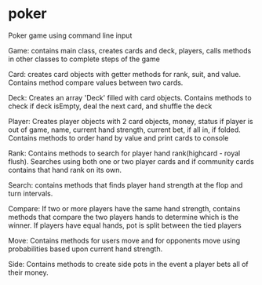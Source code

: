 # poker
Poker game using command line input

Game: contains main class, creates cards and deck, players, calls methods in other classes to complete steps of the game

Card: creates card objects with getter methods for rank, suit, and value. Contains method compare values between two cards.

Deck: Creates an array 'Deck' filled with card objects. Contains methods to check if deck isEmpty, deal the next card, and shuffle the deck

Player: Creates player objects with 2 card objects, money, status if player is out of game, name, current hand strength, current bet, if all in, if folded. Contains methods to order hand by value and print cards to console

Rank: Contains methods to search for player hand rank(highcard - royal flush). Searches using both one or two player cards and if community cards contains that hand rank on its own.

Search: contains methods that finds player hand strength at the flop and turn intervals.

Compare: If two or more players have the same hand strength, contains methods that compare the two players hands to determine which is the winner. If players have equal hands, pot is split between the tied players

Move: Contains methods for users move and for opponents move using probabilities based upon current hand strength.

Side: Contains methods to create side pots in the event a player bets all of their money.
